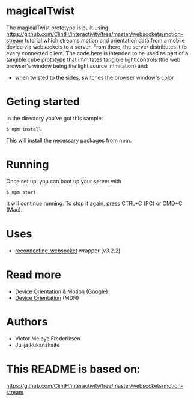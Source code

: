 # magicalTwist

The magicalTwist prototype is built using https://github.com/ClintH/interactivity/tree/master/websockets/motion-stream tutorial which  streams motion and orientation data from a mobile device via websockets to a server. From there, the server distributes it to every connected client. The code here is intended to be used as part of a tangible cube prototype that immitates tangible light controls (the web browser's window being the light source immitation) and:

* when twisted to the sides, switches the browser window's color

# Geting started

In the directory you've got this sample:

`$ npm install`

This will install the necessary packages from npm.

# Running

Once set up, you can boot up your server with

`$ npm start`

It will continue running. To stop it again, press CTRL+C (PC) or CMD+C (Mac).

# Uses

* [reconnecting-websocket](https://github.com/pladaria/reconnecting-websocket) wrapper (v3.2.2)

# Read more

* [Device Orientation & Motion](https://developers.google.com/web/fundamentals/native-hardware/device-orientation/) (Google)
* [Device Orientation](https://developer.mozilla.org/en-US/docs/Web/API/Detecting_device_orientation) (MDN)

# Authors
* Victor Melbye Frederiksen
* Julija Rukanskaite

# This README is based on:
https://github.com/ClintH/interactivity/tree/master/websockets/motion-stream
